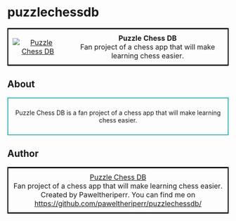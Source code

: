 # puzzlechessdb
<p align="center">
  <table style="border: 2px solid black; border-collapse: collapse; width: 100%; max-width: 800px;">
    <tr>
      <td align="center" style="padding: 10px;">
        <a href="#">
          <img src="https://user-images.githubusercontent.com/113934919/227656379-90a1aa87-f607-4975-a824-ab6515ae73de.png" alt="Puzzle Chess DB" style="max-width: 100%;">
        </a>
      </td>
      <td align="center" style="padding: 10px;">
        <b>Puzzle Chess DB</b>
        <br>
        Fan project of a chess app that will make learning chess easier.
      </td>
    </tr>
  </table>
</p>

## About
<div style="border: 2px solid #31b8c5; padding: 10px;">
  <p align="center">
    Puzzle Chess DB is a fan project of a chess app that will make learning chess easier.
  </p>
</div>

## Author

<p align="center">
  <table style="border: 2px solid black; border-collapse: collapse; width: 100%; max-width: 800px;">
    <tr>
      <td align="center" style="padding: 10px;">
        <a href="#" onmouseover="this.style.color='#ff0000'; this.style.textDecoration='underline'; this.style.textShadow='0 0 10px #fff, 0 0 20px #fff, 0 0 30px #ff00de, 0 0 40px #ff00de, 0 0 70px #ff00de, 0 0 80px #ff00de, 0 0 100px #ff00de';" onmouseout="this.style.color=''; this.style.textDecoration=''; this.style.textShadow='';">
          Puzzle Chess DB
        </a>
        <br>
        Fan project of a chess app that will make learning chess easier.
        <br>
        Created by Paweltheriperr. You can find me on <a href="https://github.com/paweltheriperr/puzzlechessdb/" onmouseover="this.style.color='#ff0000'; this.style.textDecoration='underline'; this.style.textShadow='0 0 10px #fff, 0 0 20px #fff, 0 0 30px #ff00de, 0 0 40px #ff00de, 0 0 70px #ff00de, 0 0 80px #ff00de, 0 0 100px #ff00de';" onmouseout="this.style.color=''; this.style.textDecoration=''; this.style.textShadow='';">https://github.com/paweltheriperr/puzzlechessdb/</a>
      </td>
    </tr>
  </table>
</p>

